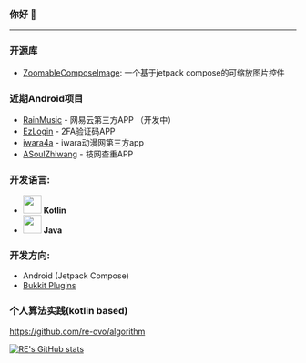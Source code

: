### 你好 👋
___

### 开源库
* [ZoomableComposeImage](https://github.com/re-ovo/ZoomableComposeImage): 一个基于jetpack compose的可缩放图片控件

### 近期Android项目
* [RainMusic](https://github.com/re-ovo/RainMusic) - 网易云第三方APP （开发中）
* [EzLogin](https://github.com/re-ovo/ezlogin) - 2FA验证码APP
* [iwara4a](https://github.com/re-ovo/iwara4a) - iwara动漫网第三方app
* [ASoulZhiwang](https://github.com/re-ovo/ASoulZhiWang) - 枝网查重APP

### 开发语言: 
* <img src="https://upload.wikimedia.org/wikipedia/commons/0/06/Kotlin_Icon.svg" width="32"/> **Kotlin**  
* <img src="https://logoeps.com/wp-content/uploads/2013/03/java-eps-vector-logo.png" width="32"/>  **Java**

### 开发方向:
* Android (Jetpack Compose)
* [Bukkit Plugins](https://spigotmc.org)

### 个人算法实践(kotlin based)
https://github.com/re-ovo/algorithm

[![RE's GitHub stats](https://github-readme-stats.vercel.app/api?username=re-ovo)](https://github.com/anuraghazra/github-readme-stats)
